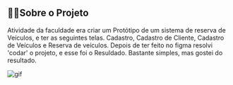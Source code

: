 ## 🧑‍💻Sobre o Projeto

Atividade da faculdade era criar um Protótipo de um sistema de reserva de Veículos, e ter as seguintes telas.
Cadastro, Cadastro de Cliente, Cadastro de Veículos e Reserva de veículos.
Depois de ter feito no figma resolvi 'codar' o projeto, e esse foi o Resuldado. 
Bastante simples, mas gostei do resultado.

![gif](C:\Users\re_na\Desktop\gif.gif)